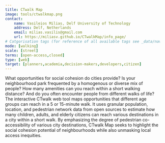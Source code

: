 ```yaml
---
title: CTwalk Map
image: tools/ctwalkmap.png
contact:
    name: Vasileios Milias, Delf University of Technology
    address: Delf, Netherlands
    email: milias.vasilis@gmail.com
    url: https://miliasv.github.io/CTwalkMap/info_page/
# Catgorisation tags (for reference of all available tags see _data/navigation_tools.yml file):
mode: [walking]
scale: [street]
terms: [open-access,closed]
type: [web]
target: [planners,academia,decision-makers,developers,citizen]
---
```


What opportunities for social cohesion do cities provide? Is your neighbourhood park frequented by a homogenous or diverse mix of people? How many amenities can you reach within a short walking distance? And do you often encounter people from different walks of life? The interactive CTwalk web tool maps opportunities that different age groups can reach in a 5 or 15-minute walk. It uses granular population, location, and pedestrian network data from open sources to estimate how many children, adults, and elderly citizens can reach various destinations in a city within a short walk. By emphasizing the degree of pedestrian co-accessibility of various city destinations, CTwalk Map seeks to highlight the social cohesion potential of neighbourhoods while also unmasking local access inequities.